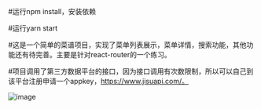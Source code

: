 #运行npm install，安装依赖

#运行yarn start


#这是一个简单的菜谱项目，实现了菜单列表展示，菜单详情，搜索功能，其他功能还有待完善。主要是针对react-router的一个练习。

#项目调用了第三方数据平台的接口，因为接口调用有次数限制，所以可以自己到该平台注册申请一个appkey，https://www.jisuapi.com/。

![image](https://github.com/CaiZX94/react-study/raw/master/static/1554862016(1).jpg)

